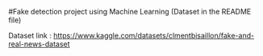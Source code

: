 #Fake detection project using Machine Learning (Dataset in the README file)



Dataset link : https://www.kaggle.com/datasets/clmentbisaillon/fake-and-real-news-dataset
